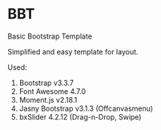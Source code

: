 # BBT
Basic Bootstrap Template

Simplified and easy template for layout.

Used:

1. Bootstrap v3.3.7
2. Font Awesome 4.7.0
3. Moment.js v2.18.1
4. Jasny Bootstrap v3.1.3 (Offcanvasmenu)
5. bxSlider 4.2.12 (Drag-n-Drop, Swipe)